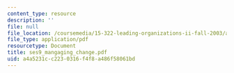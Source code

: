 ```yaml
---
content_type: resource
description: ''
file: null
file_location: /coursemedia/15-322-leading-organizations-ii-fall-2003/a4a5231cc2230316f4f8a486f58061bd_ses9_mangaging_change.pdf
file_type: application/pdf
resourcetype: Document
title: ses9_mangaging_change.pdf
uid: a4a5231c-c223-0316-f4f8-a486f58061bd
---
```

